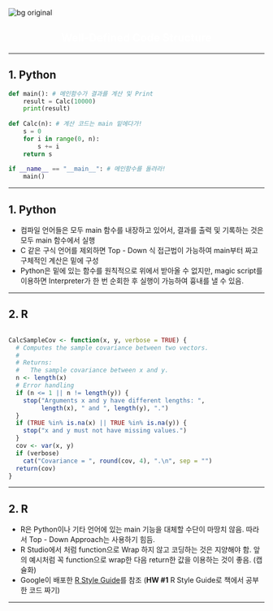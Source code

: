 <!--page_number: true-->



![bg original](back.jpg)

<h2 style="text-align:center"><font color="white">Well-Defined Code Structure</font></h2>

---

## 1. Python

```python
def main(): # 메인함수가 결과를 계산 및 Print
    result = Calc(10000)
    print(result)
    
def Calc(n): # 계산 코드는 main 밑에다가!
    s = 0
    for i in range(0, n):
        s += i
    return s
    
if __name__ == "__main__": # 메인함수를 돌려라!
    main()
```

---

## 1. Python

* 컴파일 언어들은 모두 main 함수를 내장하고 있어서, 결과를 출력 및 기록하는 것은 모두 main 함수에서 실행
* C 같은 구식 언어를 제외하면 Top - Down 식 접근법이 가능하여 main부터 짜고 구체적인 계산은 밑에 구성
* Python은 밑에 있는 함수를 원칙적으로 위에서 받아올 수 없지만, magic script를 이용하면 Interpreter가 한 번 순회한 후 실행이 가능하여 흉내를 낼 수 있음.

---

## 2. R

```R

CalcSampleCov <- function(x, y, verbose = TRUE) {
  # Computes the sample covariance between two vectors.
  #
  # Returns:
  #   The sample covariance between x and y.
  n <- length(x)
  # Error handling
  if (n <= 1 || n != length(y)) {
    stop("Arguments x and y have different lengths: ",
         length(x), " and ", length(y), ".")
  }
  if (TRUE %in% is.na(x) || TRUE %in% is.na(y)) {
    stop("x and y must not have missing values.")
  }
  cov <- var(x, y)
  if (verbose)
    cat("Covariance = ", round(cov, 4), ".\n", sep = "")
  return(cov)
}
```

---

## 2. R

* R은 Python이나 기타 언어에 있는 main 기능을 대체할 수단이 마땅치 않음. 따라서 Top - Down Approach는 사용하기 힘듬.
* R Studio에서 처럼 function으로 Wrap 하지 않고 코딩하는 것은 지양해야 함. 앞의 예시처럼 꼭 function으로 wrap한 다음 return한 값을 이용하는 것이 좋음. (캡슐화)
* Google이 배포한 [R Style Guide](http://dialektike.github.io/Rguide.xml)를 참조
(**HW #1** R Style Guide로 책에서 공부한 코드 짜기)

---
